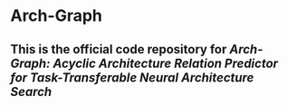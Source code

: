 # Arch-Graph
## This is the official code repository for *Arch-Graph: Acyclic Architecture Relation Predictor for Task-Transferable Neural Architecture Search*
